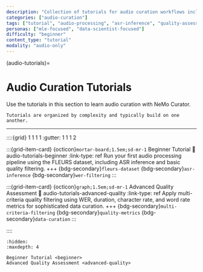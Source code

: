 ```yaml
---
description: "Collection of tutorials for audio curation workflows including beginner guides and advanced quality assessment techniques"
categories: ["audio-curation"]
tags: ["tutorial", "audio-processing", "asr-inference", "quality-assessment", "fleurs-dataset"]
personas: ["mle-focused", "data-scientist-focused"]
difficulty: "beginner"
content_type: "tutorial"
modality: "audio-only"
---
```


(audio-tutorials)=

# Audio Curation Tutorials

Use the tutorials in this section to learn audio curation with NeMo Curator.

```{tip}
Tutorials are organized by complexity and typically build on one another.
```

---

::::{grid} 1 1 1 1
:gutter: 1 1 1 2

:::{grid-item-card} {octicon}`mortar-board;1.5em;sd-mr-1` Beginner Tutorial
:link: audio-tutorials-beginner
:link-type: ref
Run your first audio processing pipeline using the FLEURS dataset, including ASR inference and basic quality filtering.
+++
{bdg-secondary}`fleurs-dataset`
{bdg-secondary}`asr-inference`
{bdg-secondary}`wer-filtering`
:::

:::{grid-item-card} {octicon}`graph;1.5em;sd-mr-1` Advanced Quality Assessment
:link: audio-tutorials-advanced-quality
:link-type: ref
Apply multi-criteria quality filtering using WER, duration, character rate, and word rate metrics for sophisticated data curation.
+++
{bdg-secondary}`multi-criteria-filtering`
{bdg-secondary}`quality-metrics`
{bdg-secondary}`data-curation`
:::

::::

```{toctree}
:hidden:
:maxdepth: 4

Beginner Tutorial <beginner>
Advanced Quality Assessment <advanced-quality>
```
